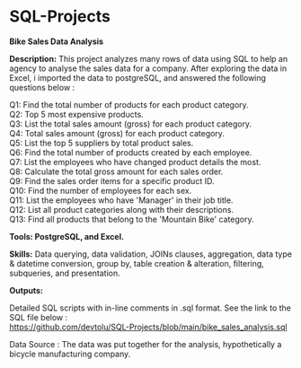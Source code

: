 # SQL-Projects

<b>Bike Sales Data Analysis</b>

<b>Description:</b> This project analyzes many rows of data using SQL to help an agency to analyse the sales data for a company. After exploring the data in Excel, i imported the data to postgreSQL, and answered the following questions below :

Q1:  Find the total number of products for each product category. <br>
Q2:  Top 5 most expensive products. <br>
Q3:  List the total sales amount (gross) for each product category.<br>
Q4:  Total sales amount (gross) for each product category.<br>
Q5:  List the top 5 suppliers by total product sales.<br>
Q6:  Find the total number of products created by each employee.<br>
Q7:  List the employees who have changed product details the most.<br>
Q8:  Calculate the total gross amount for each sales order.<br>
Q9:  Find the sales order items for a specific product ID.<br>
Q10: Find the number of employees for each sex.<br>
Q11: List the employees who have 'Manager' in their job title.<br>
Q12: List all product categories along with their descriptions.<br>
Q13: Find all products that belong to the 'Mountain Bike' category.<br>


<b>Tools: PostgreSQL, and Excel.</b>

<b>Skills:</b> Data querying, data validation, JOINs clauses, aggregation, data type & datetime conversion, group by, table creation & alteration, filtering, subqueries, and presentation.

<b>Outputs:</b>

Detailed SQL scripts with in-line comments in .sql format.
See the link to the SQL file below : <br>
https://github.com/devtolu/SQL-Projects/blob/main/bike_sales_analysis.sql 

Data Source : The data was put together for the analysis, hypothetically a bicycle manufacturing company.
